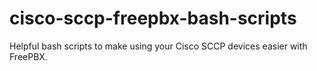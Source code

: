 # cisco-sccp-freepbx-bash-scripts
Helpful bash scripts to make using your Cisco SCCP devices easier with FreePBX.
